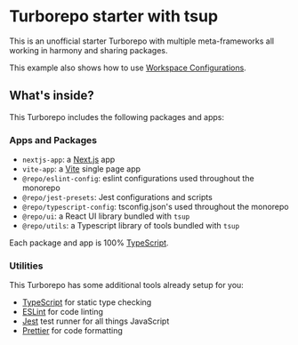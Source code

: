 # Turborepo starter with tsup

This is an unofficial starter Turborepo with multiple meta-frameworks all working in harmony and sharing packages.

This example also shows how to use [Workspace Configurations](https://turbo.build/repo/docs/core-concepts/monorepos/configuring-workspaces).

## What's inside?

This Turborepo includes the following packages and apps:

### Apps and Packages

- `nextjs-app`: a [Next.js](https://nextjs.org/) app
- `vite-app`: a [Vite](https://vitejs.dev/) single page app
- `@repo/eslint-config`: eslint configurations used throughout the monorepo
- `@repo/jest-presets`: Jest configurations and scripts
- `@repo/typescript-config`: tsconfig.json's used throughout the monorepo
- `@repo/ui`: a React UI library bundled with `tsup`
- `@repo/utils`: a Typescript library of tools bundled with `tsup`

Each package and app is 100% [TypeScript](https://www.typescriptlang.org/).

### Utilities

This Turborepo has some additional tools already setup for you:

- [TypeScript](https://www.typescriptlang.org/) for static type checking
- [ESLint](https://eslint.org/) for code linting
- [Jest](https://jestjs.io) test runner for all things JavaScript
- [Prettier](https://prettier.io) for code formatting
